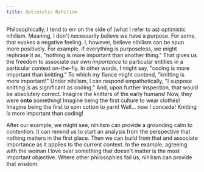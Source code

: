 ```yaml
---
title: Optimistic Nihilism
---
```

Philosophically, I tend to err on the side of (what I refer to as) optimistic nihilism. Meaning, I don't necessarily believe we have a purpose. For some, that evokes a negative feeling. I, however, believe nihilism can be spun more positively. For example, if everything is purposeless, we might rephrase it as, "nothing is more important than another thing." That gives us the freedom to associate *our own importance* to particular entities in a particular context on-the-fly. In other words, I might say, "coding is more important than knitting." To which my fiance might contend, "knitting is more important!" Under nihilism, I can respond empathetically, "I suppose knitting *is* as significant as coding." And, upon further inspection, that would be absolutely correct. Imagine the knitters of the early humans! Now, they were **onto** something! Imagine being the first culture to wear clothes! Imagine being the first to spin cotton to yarn! Well... now I concede! Knitting *is* more important than coding!

After our example, we might see, nihilism can provide a grounding calm to contention. It can remind us to start an analysis from the perspective that nothing matters in the first place. Then we can build from that and associate importance as it applies to the current context. In the example, agreeing with the woman I love over something that doesn't matter is the most important objective. Where other philosophies fail us, nihilism can provide that wisdom.
